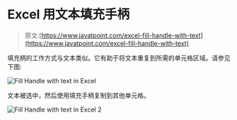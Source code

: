 # Excel 用文本填充手柄

> 原文:[https://www.javatpoint.com/excel-fill-handle-with-text](https://www.javatpoint.com/excel-fill-handle-with-text)

填充柄的工作方式与文本类似。它有助于将文本重复到所需的单元格区域。请参见下图:

![Fill Handle with text in Excel](../Images/36f2b525d8433ad0f622235f17cc6085.png)

文本被选中，然后使用填充手柄复制到其他单元格。

![Fill Handle with text in Excel 2](../Images/d622e1cd142d69a1b2b4db20379eb719.png)